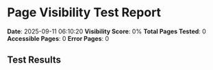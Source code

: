 # Page Visibility Test Report

**Date**: 2025-09-11 06:10:20
**Visibility Score**: 0%
**Total Pages Tested**: 0
**Accessible Pages**: 0
**Error Pages**: 0

## Test Results

